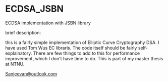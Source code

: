 ECDSA_JSBN
==========

ECDSA implementation with JSBN library


brief description:

this is a fairly simple implementation of Elliptic Curve Cryptography DSA. I have used Tom Wus EC libraris.
The code itself should be fairly self-explainatory. 
There are few things to add to this for performance improvement, which I don't have time to do.
This is part of my master thesis at NTNU.

Sanjeevan@outlook.com
